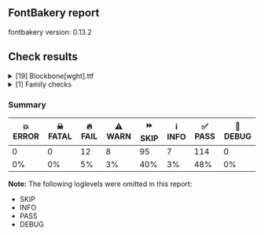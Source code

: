 ## FontBakery report

fontbakery version: 0.13.2







## Check results



<details><summary>[19] Blockbone[wght].ttf</summary>
<div>
<details>
    <summary>🔥 <b>FAIL</b> Validates subfamilyNameID and postScriptNameID for the default instance record <a href="https://fontbakery.readthedocs.io/en/stable/fontbakery/checks/opentype.html#opentype-varfont-valid-default-instance-nameids">opentype/varfont/valid_default_instance_nameids</a></summary>
    <div>







* 🔥 **FAIL** <p>'Regular' instance has the same coordinates as the default instance; its postscript name should be 'Blockbone-Regular', instead of 'BlockBone-Regular'.</p>
 [code: invalid-default-instance-postscript-name]



</div>
</details>

<details>
    <summary>🔥 <b>FAIL</b> Checking OS/2 Metrics match hhea Metrics. <a href="https://fontbakery.readthedocs.io/en/stable/fontbakery/checks/universal.html#os2-metrics-match-hhea">os2_metrics_match_hhea</a></summary>
    <div>







* 🔥 **FAIL** <p>OS/2 sTypoDescender (-200) and hhea descent (300) must be equal.</p>
 [code: descender]



</div>
</details>

<details>
    <summary>🔥 <b>FAIL</b> Font contains glyphs for whitespace characters? <a href="https://fontbakery.readthedocs.io/en/stable/fontbakery/checks/universal.html#whitespace-glyphs">whitespace_glyphs</a></summary>
    <div>







* 🔥 **FAIL** <p>Whitespace glyph missing for codepoint 0x00A0.</p>
 [code: missing-whitespace-glyph-0x00A0]



</div>
</details>

<details>
    <summary>🔥 <b>FAIL</b> Shapes languages in all GF glyphsets. <a href="https://fontbakery.readthedocs.io/en/stable/fontbakery/checks/googlefonts.html#googlefonts-glyphsets-shape-languages">googlefonts/glyphsets/shape_languages</a></summary>
    <div>







* 🔥 **FAIL** <p>No GF glyphset was found to be supported &gt;80%, so language shaping support couldn't get checked.</p>
 [code: no-glyphset-supported]



</div>
</details>

<details>
    <summary>🔥 <b>FAIL</b> Check family name for GF Guide compliance. <a href="https://fontbakery.readthedocs.io/en/stable/fontbakery/checks/googlefonts.html#googlefonts-family-name-compliance">googlefonts/family_name_compliance</a></summary>
    <div>







* 🔥 **FAIL** <p>&quot;BlockBone&quot; is a CamelCased name. To solve this, simply use spaces instead in the font name.</p>
 [code: camelcase]



</div>
</details>

<details>
    <summary>🔥 <b>FAIL</b> Checking file is named canonically. <a href="https://fontbakery.readthedocs.io/en/stable/fontbakery/checks/googlefonts.html#googlefonts-canonical-filename">googlefonts/canonical_filename</a></summary>
    <div>







* 🔥 **FAIL** <p>Expected &quot;BlockBone[wght].ttf. Got Blockbone[wght].ttf.</p>
 [code: bad-filename]



</div>
</details>

<details>
    <summary>🔥 <b>FAIL</b> Check font names are correct <a href="https://fontbakery.readthedocs.io/en/stable/fontbakery/checks/googlefonts.html#googlefonts-font-names">googlefonts/font_names</a></summary>
    <div>







* 🔥 **FAIL** <p>Font names are incorrect:</p>
<table>
<thead>
<tr>
<th align="left">nameID</th>
<th align="left">current</th>
<th align="left">expected</th>
</tr>
</thead>
<tbody>
<tr>
<td align="left">Family Name</td>
<td align="left"><strong>BlockBone Regular</strong></td>
<td align="left"><strong>BlockBone</strong></td>
</tr>
<tr>
<td align="left">Subfamily Name</td>
<td align="left">Regular</td>
<td align="left">Regular</td>
</tr>
<tr>
<td align="left">Full Name</td>
<td align="left">BlockBone Regular</td>
<td align="left">BlockBone Regular</td>
</tr>
<tr>
<td align="left">Postscript Name</td>
<td align="left"><strong>Blockbone-Regular</strong></td>
<td align="left"><strong>BlockBone-Regular</strong></td>
</tr>
<tr>
<td align="left">Typographic Family Name</td>
<td align="left"><strong>BlockBone</strong></td>
<td align="left"><strong>N/A</strong></td>
</tr>
<tr>
<td align="left">Typographic Subfamily Name</td>
<td align="left"><strong>Regular</strong></td>
<td align="left"><strong>N/A</strong></td>
</tr>
</tbody>
</table>
 [code: bad-names]



</div>
</details>

<details>
    <summary>🔥 <b>FAIL</b> Check Google Fonts glyph coverage. <a href="https://fontbakery.readthedocs.io/en/stable/fontbakery/checks/googlefonts.html#googlefonts-glyph-coverage">googlefonts/glyph_coverage</a></summary>
    <div>







* 🔥 **FAIL** <p>Missing required codepoints:</p>
<pre><code>- 0x0021 (EXCLAMATION MARK)


- 0x0022 (QUOTATION MARK)


- 0x0023 (NUMBER SIGN)


- 0x0024 (DOLLAR SIGN)


- 0x0025 (PERCENT SIGN)


- 0x0026 (AMPERSAND)


- 0x0027 (APOSTROPHE)


- 0x0028 (LEFT PARENTHESIS)


- 0x0029 (RIGHT PARENTHESIS)


- 0x002A (ASTERISK)


- 0x002B (PLUS SIGN)


- 0x002C (COMMA)


- 0x002D (HYPHEN-MINUS)


- 0x002E (FULL STOP)


- 0x002F (SOLIDUS)


- 0x0030 (DIGIT ZERO)


- 0x0031 (DIGIT ONE)


- 0x0032 (DIGIT TWO)


- 0x0033 (DIGIT THREE)


- 0x0034 (DIGIT FOUR)


- 0x0035 (DIGIT FIVE)


- 0x0036 (DIGIT SIX)


- 0x0037 (DIGIT SEVEN)


- 0x0038 (DIGIT EIGHT)


- 0x0039 (DIGIT NINE)


- 0x003A (COLON)


- 0x003B (SEMICOLON)


- 0x003C (LESS-THAN SIGN)


- 0x003D (EQUALS SIGN)


- 0x003E (GREATER-THAN SIGN)


- 0x003F (QUESTION MARK)


- 0x0040 (COMMERCIAL AT)


- 0x0050 (LATIN CAPITAL LETTER P)


- 0x0051 (LATIN CAPITAL LETTER Q)


- 0x0052 (LATIN CAPITAL LETTER R)


- 0x0053 (LATIN CAPITAL LETTER S)


- 0x0054 (LATIN CAPITAL LETTER T)


- 0x0055 (LATIN CAPITAL LETTER U)


- 0x0056 (LATIN CAPITAL LETTER V)


- 0x0057 (LATIN CAPITAL LETTER W)


- 0x0058 (LATIN CAPITAL LETTER X)


- 0x0059 (LATIN CAPITAL LETTER Y)


- 0x005A (LATIN CAPITAL LETTER Z)


- 0x005B (LEFT SQUARE BRACKET)


- 0x005C (REVERSE SOLIDUS)


- 0x005D (RIGHT SQUARE BRACKET)


- 0x005E (CIRCUMFLEX ACCENT)


- 0x005F (LOW LINE)


- 0x0060 (GRAVE ACCENT)


- 0x0070 (LATIN SMALL LETTER P)


- 0x0071 (LATIN SMALL LETTER Q)


- 0x0072 (LATIN SMALL LETTER R)


- 0x0073 (LATIN SMALL LETTER S)


- 0x0074 (LATIN SMALL LETTER T)


- 0x0075 (LATIN SMALL LETTER U)


- 0x0076 (LATIN SMALL LETTER V)


- 0x0077 (LATIN SMALL LETTER W)


- 0x0078 (LATIN SMALL LETTER X)


- 0x0079 (LATIN SMALL LETTER Y)


- 0x007A (LATIN SMALL LETTER Z)


- 0x007B (LEFT CURLY BRACKET)


- 0x007C (VERTICAL LINE)


- 0x007D (RIGHT CURLY BRACKET)


- 0x007E (TILDE)


- 0x00A0 (NO-BREAK SPACE)


- 0x00A1 (INVERTED EXCLAMATION MARK)


- 0x00A2 (CENT SIGN)


- 0x00A3 (POUND SIGN)


- 0x00A5 (YEN SIGN)


- 0x00A7 (SECTION SIGN)


- 0x00A8 (DIAERESIS)


- 0x00A9 (COPYRIGHT SIGN)


- 0x00AA (FEMININE ORDINAL INDICATOR)


- 0x00AB (LEFT-POINTING DOUBLE ANGLE QUOTATION MARK)


- 0x00AE (REGISTERED SIGN)


- 0x00AF (MACRON)


- 0x00B0 (DEGREE SIGN)


- 0x00B4 (ACUTE ACCENT)


- 0x00B6 (PILCROW SIGN)


- 0x00B7 (MIDDLE DOT)


- 0x00B8 (CEDILLA)


- 0x00BA (MASCULINE ORDINAL INDICATOR)


- 0x00BB (RIGHT-POINTING DOUBLE ANGLE QUOTATION MARK)


- 0x00BF (INVERTED QUESTION MARK)


- 0x00C0 (LATIN CAPITAL LETTER A WITH GRAVE)


- 0x00C1 (LATIN CAPITAL LETTER A WITH ACUTE)


- 0x00C2 (LATIN CAPITAL LETTER A WITH CIRCUMFLEX)


- 0x00C3 (LATIN CAPITAL LETTER A WITH TILDE)


- 0x00C4 (LATIN CAPITAL LETTER A WITH DIAERESIS)


- 0x00C5 (LATIN CAPITAL LETTER A WITH RING ABOVE)


- 0x00C6 (LATIN CAPITAL LETTER AE)


- 0x00C7 (LATIN CAPITAL LETTER C WITH CEDILLA)


- 0x00C8 (LATIN CAPITAL LETTER E WITH GRAVE)


- 0x00C9 (LATIN CAPITAL LETTER E WITH ACUTE)


- 0x00CA (LATIN CAPITAL LETTER E WITH CIRCUMFLEX)


- 0x00CB (LATIN CAPITAL LETTER E WITH DIAERESIS)


- 0x00CC (LATIN CAPITAL LETTER I WITH GRAVE)


- 0x00CD (LATIN CAPITAL LETTER I WITH ACUTE)


- 0x00CE (LATIN CAPITAL LETTER I WITH CIRCUMFLEX)


- 0x00CF (LATIN CAPITAL LETTER I WITH DIAERESIS)


- 0x00D0 (LATIN CAPITAL LETTER ETH)


- 0x00D1 (LATIN CAPITAL LETTER N WITH TILDE)


- 0x00D2 (LATIN CAPITAL LETTER O WITH GRAVE)


- 0x00D3 (LATIN CAPITAL LETTER O WITH ACUTE)


- 0x00D4 (LATIN CAPITAL LETTER O WITH CIRCUMFLEX)


- 0x00D5 (LATIN CAPITAL LETTER O WITH TILDE)


- 0x00D6 (LATIN CAPITAL LETTER O WITH DIAERESIS)


- 0x00D7 (MULTIPLICATION SIGN)


- 0x00D8 (LATIN CAPITAL LETTER O WITH STROKE)


- 0x00D9 (LATIN CAPITAL LETTER U WITH GRAVE)


- 0x00DA (LATIN CAPITAL LETTER U WITH ACUTE)


- 0x00DB (LATIN CAPITAL LETTER U WITH CIRCUMFLEX)


- 0x00DC (LATIN CAPITAL LETTER U WITH DIAERESIS)


- 0x00DD (LATIN CAPITAL LETTER Y WITH ACUTE)


- 0x00DE (LATIN CAPITAL LETTER THORN)


- 0x00DF (LATIN SMALL LETTER SHARP S)


- 0x00E0 (LATIN SMALL LETTER A WITH GRAVE)


- 0x00E1 (LATIN SMALL LETTER A WITH ACUTE)


- 0x00E2 (LATIN SMALL LETTER A WITH CIRCUMFLEX)


- 0x00E3 (LATIN SMALL LETTER A WITH TILDE)


- 0x00E4 (LATIN SMALL LETTER A WITH DIAERESIS)


- 0x00E5 (LATIN SMALL LETTER A WITH RING ABOVE)


- 0x00E6 (LATIN SMALL LETTER AE)


- 0x00E7 (LATIN SMALL LETTER C WITH CEDILLA)


- 0x00E8 (LATIN SMALL LETTER E WITH GRAVE)


- 0x00E9 (LATIN SMALL LETTER E WITH ACUTE)


- 0x00EA (LATIN SMALL LETTER E WITH CIRCUMFLEX)


- 0x00EB (LATIN SMALL LETTER E WITH DIAERESIS)


- 0x00EC (LATIN SMALL LETTER I WITH GRAVE)


- 0x00ED (LATIN SMALL LETTER I WITH ACUTE)


- 0x00EE (LATIN SMALL LETTER I WITH CIRCUMFLEX)


- 0x00EF (LATIN SMALL LETTER I WITH DIAERESIS)


- 0x00F0 (LATIN SMALL LETTER ETH)


- 0x00F1 (LATIN SMALL LETTER N WITH TILDE)


- 0x00F2 (LATIN SMALL LETTER O WITH GRAVE)


- 0x00F3 (LATIN SMALL LETTER O WITH ACUTE)


- 0x00F4 (LATIN SMALL LETTER O WITH CIRCUMFLEX)


- 0x00F5 (LATIN SMALL LETTER O WITH TILDE)


- 0x00F6 (LATIN SMALL LETTER O WITH DIAERESIS)


- 0x00F7 (DIVISION SIGN)


- 0x00F8 (LATIN SMALL LETTER O WITH STROKE)


- 0x00F9 (LATIN SMALL LETTER U WITH GRAVE)


- 0x00FA (LATIN SMALL LETTER U WITH ACUTE)


- 0x00FB (LATIN SMALL LETTER U WITH CIRCUMFLEX)


- 0x00FC (LATIN SMALL LETTER U WITH DIAERESIS)


- 0x00FD (LATIN SMALL LETTER Y WITH ACUTE)


- 0x00FE (LATIN SMALL LETTER THORN)


- 0x00FF (LATIN SMALL LETTER Y WITH DIAERESIS)


- 0x0100 (LATIN CAPITAL LETTER A WITH MACRON)


- 0x0101 (LATIN SMALL LETTER A WITH MACRON)


- 0x0102 (LATIN CAPITAL LETTER A WITH BREVE)


- 0x0103 (LATIN SMALL LETTER A WITH BREVE)


- 0x0104 (LATIN CAPITAL LETTER A WITH OGONEK)


- 0x0105 (LATIN SMALL LETTER A WITH OGONEK)


- 0x0106 (LATIN CAPITAL LETTER C WITH ACUTE)


- 0x0107 (LATIN SMALL LETTER C WITH ACUTE)


- 0x010A (LATIN CAPITAL LETTER C WITH DOT ABOVE)


- 0x010B (LATIN SMALL LETTER C WITH DOT ABOVE)


- 0x010C (LATIN CAPITAL LETTER C WITH CARON)


- 0x010D (LATIN SMALL LETTER C WITH CARON)


- 0x010E (LATIN CAPITAL LETTER D WITH CARON)


- 0x010F (LATIN SMALL LETTER D WITH CARON)


- 0x0110 (LATIN CAPITAL LETTER D WITH STROKE)


- 0x0111 (LATIN SMALL LETTER D WITH STROKE)


- 0x0112 (LATIN CAPITAL LETTER E WITH MACRON)


- 0x0113 (LATIN SMALL LETTER E WITH MACRON)


- 0x0116 (LATIN CAPITAL LETTER E WITH DOT ABOVE)


- 0x0117 (LATIN SMALL LETTER E WITH DOT ABOVE)


- 0x0118 (LATIN CAPITAL LETTER E WITH OGONEK)


- 0x0119 (LATIN SMALL LETTER E WITH OGONEK)


- 0x011A (LATIN CAPITAL LETTER E WITH CARON)


- 0x011B (LATIN SMALL LETTER E WITH CARON)


- 0x011E (LATIN CAPITAL LETTER G WITH BREVE)


- 0x011F (LATIN SMALL LETTER G WITH BREVE)


- 0x0120 (LATIN CAPITAL LETTER G WITH DOT ABOVE)


- 0x0121 (LATIN SMALL LETTER G WITH DOT ABOVE)


- 0x0122 (LATIN CAPITAL LETTER G WITH CEDILLA)


- 0x0123 (LATIN SMALL LETTER G WITH CEDILLA)


- 0x0126 (LATIN CAPITAL LETTER H WITH STROKE)


- 0x0127 (LATIN SMALL LETTER H WITH STROKE)


- 0x012A (LATIN CAPITAL LETTER I WITH MACRON)


- 0x012B (LATIN SMALL LETTER I WITH MACRON)


- 0x012E (LATIN CAPITAL LETTER I WITH OGONEK)


- 0x012F (LATIN SMALL LETTER I WITH OGONEK)


- 0x0130 (LATIN CAPITAL LETTER I WITH DOT ABOVE)


- 0x0131 (LATIN SMALL LETTER DOTLESS I)


- 0x0136 (LATIN CAPITAL LETTER K WITH CEDILLA)


- 0x0137 (LATIN SMALL LETTER K WITH CEDILLA)


- 0x0139 (LATIN CAPITAL LETTER L WITH ACUTE)


- 0x013A (LATIN SMALL LETTER L WITH ACUTE)


- 0x013B (LATIN CAPITAL LETTER L WITH CEDILLA)


- 0x013C (LATIN SMALL LETTER L WITH CEDILLA)


- 0x013D (LATIN CAPITAL LETTER L WITH CARON)


- 0x013E (LATIN SMALL LETTER L WITH CARON)


- 0x0141 (LATIN CAPITAL LETTER L WITH STROKE)


- 0x0142 (LATIN SMALL LETTER L WITH STROKE)


- 0x0143 (LATIN CAPITAL LETTER N WITH ACUTE)


- 0x0144 (LATIN SMALL LETTER N WITH ACUTE)


- 0x0145 (LATIN CAPITAL LETTER N WITH CEDILLA)


- 0x0146 (LATIN SMALL LETTER N WITH CEDILLA)


- 0x0147 (LATIN CAPITAL LETTER N WITH CARON)


- 0x0148 (LATIN SMALL LETTER N WITH CARON)


- 0x0150 (LATIN CAPITAL LETTER O WITH DOUBLE ACUTE)


- 0x0151 (LATIN SMALL LETTER O WITH DOUBLE ACUTE)


- 0x0152 (LATIN CAPITAL LIGATURE OE)


- 0x0153 (LATIN SMALL LIGATURE OE)


- 0x0154 (LATIN CAPITAL LETTER R WITH ACUTE)


- 0x0155 (LATIN SMALL LETTER R WITH ACUTE)


- 0x0158 (LATIN CAPITAL LETTER R WITH CARON)


- 0x0159 (LATIN SMALL LETTER R WITH CARON)


- 0x015A (LATIN CAPITAL LETTER S WITH ACUTE)


- 0x015B (LATIN SMALL LETTER S WITH ACUTE)


- 0x015E (LATIN CAPITAL LETTER S WITH CEDILLA)


- 0x015F (LATIN SMALL LETTER S WITH CEDILLA)


- 0x0160 (LATIN CAPITAL LETTER S WITH CARON)


- 0x0161 (LATIN SMALL LETTER S WITH CARON)


- 0x0164 (LATIN CAPITAL LETTER T WITH CARON)


- 0x0165 (LATIN SMALL LETTER T WITH CARON)


- 0x016A (LATIN CAPITAL LETTER U WITH MACRON)


- 0x016B (LATIN SMALL LETTER U WITH MACRON)


- 0x016E (LATIN CAPITAL LETTER U WITH RING ABOVE)


- 0x016F (LATIN SMALL LETTER U WITH RING ABOVE)


- 0x0170 (LATIN CAPITAL LETTER U WITH DOUBLE ACUTE)


- 0x0171 (LATIN SMALL LETTER U WITH DOUBLE ACUTE)


- 0x0172 (LATIN CAPITAL LETTER U WITH OGONEK)


- 0x0173 (LATIN SMALL LETTER U WITH OGONEK)


- 0x0174 (LATIN CAPITAL LETTER W WITH CIRCUMFLEX)


- 0x0175 (LATIN SMALL LETTER W WITH CIRCUMFLEX)


- 0x0176 (LATIN CAPITAL LETTER Y WITH CIRCUMFLEX)


- 0x0177 (LATIN SMALL LETTER Y WITH CIRCUMFLEX)


- 0x0178 (LATIN CAPITAL LETTER Y WITH DIAERESIS)


- 0x0179 (LATIN CAPITAL LETTER Z WITH ACUTE)


- 0x017A (LATIN SMALL LETTER Z WITH ACUTE)


- 0x017B (LATIN CAPITAL LETTER Z WITH DOT ABOVE)


- 0x017C (LATIN SMALL LETTER Z WITH DOT ABOVE)


- 0x017D (LATIN CAPITAL LETTER Z WITH CARON)


- 0x017E (LATIN SMALL LETTER Z WITH CARON)


- 0x0218 (LATIN CAPITAL LETTER S WITH COMMA BELOW)


- 0x0219 (LATIN SMALL LETTER S WITH COMMA BELOW)


- 0x021A (LATIN CAPITAL LETTER T WITH COMMA BELOW)


- 0x021B (LATIN SMALL LETTER T WITH COMMA BELOW)


- 0x0237 (LATIN SMALL LETTER DOTLESS J)


- 0x02C6 (MODIFIER LETTER CIRCUMFLEX ACCENT)


- 0x02C7 (CARON)


- 0x02D8 (BREVE)


- 0x02D9 (DOT ABOVE)


- 0x02DA (RING ABOVE)


- 0x02DB (OGONEK)


- 0x02DC (SMALL TILDE)


- 0x02DD (DOUBLE ACUTE ACCENT)


- 0x0300 (COMBINING GRAVE ACCENT)


- 0x0301 (COMBINING ACUTE ACCENT)


- 0x0302 (COMBINING CIRCUMFLEX ACCENT)


- 0x0303 (COMBINING TILDE)


- 0x0304 (COMBINING MACRON)


- 0x0306 (COMBINING BREVE)


- 0x0307 (COMBINING DOT ABOVE)


- 0x0308 (COMBINING DIAERESIS)


- 0x030A (COMBINING RING ABOVE)


- 0x030B (COMBINING DOUBLE ACUTE ACCENT)


- 0x030C (COMBINING CARON)


- 0x0326 (COMBINING COMMA BELOW)


- 0x0327 (COMBINING CEDILLA)


- 0x0328 (COMBINING OGONEK)


- 0x1E80 (LATIN CAPITAL LETTER W WITH GRAVE)


- 0x1E81 (LATIN SMALL LETTER W WITH GRAVE)


- 0x1E82 (LATIN CAPITAL LETTER W WITH ACUTE)


- 0x1E83 (LATIN SMALL LETTER W WITH ACUTE)


- 0x1E84 (LATIN CAPITAL LETTER W WITH DIAERESIS)


- 0x1E85 (LATIN SMALL LETTER W WITH DIAERESIS)


- 0x1E9E (LATIN CAPITAL LETTER SHARP S)


- 0x1EF2 (LATIN CAPITAL LETTER Y WITH GRAVE)


- 0x1EF3 (LATIN SMALL LETTER Y WITH GRAVE)


- 0x2013 (EN DASH)


- 0x2014 (EM DASH)


- 0x2018 (LEFT SINGLE QUOTATION MARK)


- 0x2019 (RIGHT SINGLE QUOTATION MARK)


- 0x201A (SINGLE LOW-9 QUOTATION MARK)


- 0x201C (LEFT DOUBLE QUOTATION MARK)


- 0x201D (RIGHT DOUBLE QUOTATION MARK)


- 0x201E (DOUBLE LOW-9 QUOTATION MARK)


- 0x2022 (BULLET)


- 0x2026 (HORIZONTAL ELLIPSIS)


- 0x2039 (SINGLE LEFT-POINTING ANGLE QUOTATION MARK)


- 0x203A (SINGLE RIGHT-POINTING ANGLE QUOTATION MARK)


- 0x20AC (EURO SIGN)


- 0x2122 (TRADE MARK SIGN)


- 0x2212 (MINUS SIGN)
</code></pre>
 [code: missing-codepoints]



</div>
</details>

<details>
    <summary>🔥 <b>FAIL</b> Version format is correct in 'name' table? <a href="https://fontbakery.readthedocs.io/en/stable/fontbakery/checks/googlefonts.html#googlefonts-name-version-format">googlefonts/name/version_format</a></summary>
    <div>







* 🔥 **FAIL** <p>The NameID.VERSION_STRING (nameID=5) value must follow the pattern &quot;Version X.Y&quot; with X.Y greater than or equal to 1.000. The &quot;Version &quot; prefix is a recommendation given by the OpenType spec. Current version string is: &quot;Version 0.001&quot;</p>
 [code: bad-version-strings]



</div>
</details>

<details>
    <summary>🔥 <b>FAIL</b> Ensure font can render its own name. <a href="https://fontbakery.readthedocs.io/en/stable/fontbakery/checks/googlefonts.html#googlefonts-render-own-name">googlefonts/render_own_name</a></summary>
    <div>







* 🔥 **FAIL** <p>.notdef glyphs were found when attempting to render BlockBone Regular</p>
 [code: render-own-name]



</div>
</details>

<details>
    <summary>🔥 <b>FAIL</b> Check font follows the Google Fonts vertical metric schema <a href="https://fontbakery.readthedocs.io/en/stable/fontbakery/checks/googlefonts.html#googlefonts-vertical-metrics">googlefonts/vertical_metrics</a></summary>
    <div>







* 🔥 **FAIL** <p>The hhea descender must be negative or zero. This font has a strictly positive value.</p>
 [code: hhea-descent]



</div>
</details>

<details>
    <summary>⚠️ <b>WARN</b> Does GPOS table have kerning information? This check skips monospaced fonts as defined by post.isFixedPitch value <a href="https://fontbakery.readthedocs.io/en/stable/fontbakery/checks/universal.html#gpos-kerning-info">gpos_kerning_info</a></summary>
    <div>







* ⚠️ **WARN** <p>GPOS table lacks kerning information.</p>
 [code: lacks-kern-info]



</div>
</details>

<details>
    <summary>⚠️ <b>WARN</b> Detect any interpolation issues in the font. <a href="https://fontbakery.readthedocs.io/en/stable/fontbakery/checks/universal.html#interpolation-issues">interpolation_issues</a></summary>
    <div>







* ⚠️ **WARN** <p>Interpolation issues were found in the font:</p>
<pre><code>- Contour 2 start point differs in glyph 'B' between location wght=400 and location wght=900

- Contour 1 in glyph 'O': becomes underweight between wght=400 and wght=900.

- Contour 0 in glyph 'a': becomes underweight between wght=400 and wght=900.

- Contour 0 in glyph 'd': becomes underweight between wght=400 and wght=900.
</code></pre>
 [code: interpolation-issues]



</div>
</details>

<details>
    <summary>⚠️ <b>WARN</b> Ensure variable fonts include an avar table. <a href="https://fontbakery.readthedocs.io/en/stable/fontbakery/checks/universal.html#mandatory-avar-table">mandatory_avar_table</a></summary>
    <div>







* ⚠️ **WARN** <p>This variable font does not have an avar table. Most variable fonts should include an avar table to correctly define axes progression rates.</p>
 [code: missing-avar]



</div>
</details>

<details>
    <summary>⚠️ <b>WARN</b> Validate size, and resolution of article images, and ensure article page has minimum length and includes visual assets. <a href="https://fontbakery.readthedocs.io/en/stable/fontbakery/checks/googlefonts.html#googlefonts-article-images">googlefonts/article/images</a></summary>
    <div>







* ⚠️ **WARN** <p>Family metadata at fonts/variable does not have an article.</p>
 [code: lacks-article]



</div>
</details>

<details>
    <summary>⚠️ <b>WARN</b> Check for codepoints not covered by METADATA subsets. <a href="https://fontbakery.readthedocs.io/en/stable/fontbakery/checks/googlefonts.html#googlefonts-metadata-unreachable-subsetting">googlefonts/metadata/unreachable_subsetting</a></summary>
    <div>







* ⚠️ **WARN** <p>The following codepoints supported by the font are not covered by
any subsets defined in the font's metadata file, and will never
be served. You can solve this by either manually adding additional
subset declarations to METADATA.pb, or by editing the glyphset
definitions.</p>
<ul>
<li>U+0020 SPACE: try adding one of: wancho, sunuwar, myanmar, kharoshthi, mahajani, shavian, tagbanwa, buginese, gothic, linear-b, gunjala-gondi, medefaidrin, nag-mundari, linear-a, chakma, japanese, kirat-rai, music, meroitic, meetei-mayek, soyombo, znamenny, old-south-arabian, korean, arabic, thai, ugaritic, takri, gurmukhi, new-tai-lue, yezidi, ethiopic, cyrillic, braille, duployan, limbu, hanifi-rohingya, ogham, old-north-arabian, egyptian-hieroglyphs, malayalam, signwriting, cypriot, sharada, tibetan, symbols, pahawh-hmong, mandaic, brahmi, cherokee, chinese-simplified, elymaic, thaana, todhri, tangut, latin, greek, sundanese, grantha, kannada, vai, tirhuta, nushu, saurashtra, toto, adlam, psalter-pahlavi, bamum, dogra, elbasan, anatolian-hieroglyphs, greek-ext, hatran, ol-onal, old-permic, oriya, telugu, tulu-tigalari, warang-citi, latin-ext, old-italic, tagalog, meroitic-cursive, canadian-aboriginal, kaithi, vithkuqi, tai-tham, bhaiksuki, coptic, kana-extended, batak, lycian, cuneiform, old-turkic, indic-siyaq-numbers, kayah-li, osage, mongolian, balinese, bengali, masaram-gondi, nabataean, cyrillic-ext, phoenician, pau-cin-hau, tangsa, cham, buhid, ottoman-siyaq-numbers, gurung-khema, chorasmian, kawi, math, mayan-numerals, tifinagh, khojki, sogdian, tai-le, georgian, lao, chinese-hongkong, syriac, old-uyghur, inscriptional-parthian, nandinagari, hanunoo, garay, carian, syloti-nagri, tai-viet, armenian, khitan-small-script, imperial-aramaic, javanese, samaritan, hebrew, phags-pa, lydian, sinhala, marchen, avestan, deseret, yi, palmyrene, glagolitic, gujarati, inscriptional-pahlavi, cypro-minoan, khudawadi, makasar, tamil-supplement, newa, zanabazar-square, siddham, caucasian-albanian, nko, old-sogdian, manichaean, modi, bassa-vah, meroitic-hieroglyphs, miao, sora-sompeng, vietnamese, multani, old-persian, mende-kikakui, symbols2, old-hungarian, rejang, lepcha, lisu, dives-akuru, tamil, ahom, devanagari, mro, nyiakeng-puachue-hmong, runic, ol-chiki, osmanya, chinese-traditional</li>
<li>U+0041 LATIN CAPITAL LETTER A: try adding one of: latin, nushu, math, symbols</li>
<li>U+0042 LATIN CAPITAL LETTER B: try adding one of: latin, nushu, math, symbols</li>
<li>U+0043 LATIN CAPITAL LETTER C: try adding one of: latin, nushu, math, symbols</li>
<li>U+0044 LATIN CAPITAL LETTER D: try adding one of: latin, nushu, math, symbols</li>
<li>U+0045 LATIN CAPITAL LETTER E: try adding one of: latin, nushu, math, symbols</li>
<li>U+0046 LATIN CAPITAL LETTER F: try adding one of: latin, nushu, math, symbols</li>
<li>U+0047 LATIN CAPITAL LETTER G: try adding one of: latin, nushu, math, symbols</li>
<li>U+0048 LATIN CAPITAL LETTER H: try adding one of: latin, nushu, math, symbols</li>
<li>U+0049 LATIN CAPITAL LETTER I: try adding one of: latin, nushu, math, symbols</li>
<li>U+004A LATIN CAPITAL LETTER J: try adding one of: latin, nushu, math, symbols</li>
<li>U+004B LATIN CAPITAL LETTER K: try adding one of: latin, nushu, math, symbols</li>
<li>U+004C LATIN CAPITAL LETTER L: try adding one of: latin, nushu, math, symbols</li>
<li>U+004D LATIN CAPITAL LETTER M: try adding one of: latin, nushu, math, symbols</li>
<li>U+004E LATIN CAPITAL LETTER N: try adding one of: latin, nushu, math, symbols</li>
<li>U+004F LATIN CAPITAL LETTER O: try adding one of: latin, nushu, math, symbols</li>
<li>U+0061 LATIN SMALL LETTER A: try adding one of: latin, nushu, math, symbols</li>
<li>U+0062 LATIN SMALL LETTER B: try adding one of: latin, nushu, math, symbols</li>
<li>U+0063 LATIN SMALL LETTER C: try adding one of: latin, nushu, math, symbols</li>
<li>U+0064 LATIN SMALL LETTER D: try adding one of: latin, nushu, math, symbols</li>
<li>U+0065 LATIN SMALL LETTER E: try adding one of: latin, nushu, math, symbols</li>
<li>U+0066 LATIN SMALL LETTER F: try adding one of: latin, nushu, math, symbols</li>
<li>U+0067 LATIN SMALL LETTER G: try adding one of: latin, nushu, math, symbols</li>
<li>U+0068 LATIN SMALL LETTER H: try adding one of: latin, nushu, math, symbols</li>
<li>U+0069 LATIN SMALL LETTER I: try adding one of: latin, nushu, math, symbols</li>
<li>U+006A LATIN SMALL LETTER J: try adding one of: latin, nushu, math, symbols</li>
<li>U+006B LATIN SMALL LETTER K: try adding one of: latin, nushu, math, symbols</li>
<li>U+006C LATIN SMALL LETTER L: try adding one of: latin, nushu, math, symbols</li>
<li>U+006D LATIN SMALL LETTER M: try adding one of: latin, nushu, math, symbols</li>
<li>U+006E LATIN SMALL LETTER N: try adding one of: latin, nushu, math, symbols</li>
<li>U+006F LATIN SMALL LETTER O: try adding one of: latin, nushu, math, symbols</li>
</ul>
<p>Or you can add the above codepoints to one of the subsets supported by the font:</p>
 [code: unreachable-subsetting]



</div>
</details>

<details>
    <summary>⚠️ <b>WARN</b> Are there any misaligned on-curve points? <a href="https://fontbakery.readthedocs.io/en/stable/fontbakery/checks/universal.html#outline-alignment-miss">outline_alignment_miss</a></summary>
    <div>







* ⚠️ **WARN** <p>The following glyphs have on-curve points which have potentially incorrect y coordinates:</p>
<pre><code>* A (U+0041): X=6.0,Y=2.0 (should be at baseline 0?)

* A (U+0041): X=459.0,Y=-2.0 (should be at baseline 0?)

* B (U+0042): X=148.0,Y=702.0 (should be at cap-height 700?)

* B (U+0042): X=457.0,Y=-1.0 (should be at baseline 0?)

* B (U+0042): X=501.0,Y=1.0 (should be at baseline 0?)

* C (U+0043): X=741.0,Y=2.0 (should be at baseline 0?)

* D (U+0044): X=258.0,Y=2.0 (should be at baseline 0?)

* D (U+0044): X=41.0,Y=2.0 (should be at baseline 0?)

* E (U+0045): X=384.0,Y=1.0 (should be at baseline 0?)

* F (U+0046): X=542.0,Y=702.0 (should be at cap-height 700?)

* F (U+0046): X=260.0,Y=698.0 (should be at cap-height 700?)

* F (U+0046): X=400.0,Y=1.0 (should be at baseline 0?)

* F (U+0046): X=282.0,Y=-1.0 (should be at baseline 0?)

* G (U+0047): X=572.0,Y=701.0 (should be at cap-height 700?)

* H (U+0048): X=783.0,Y=702.0 (should be at cap-height 700?)

* H (U+0048): X=555.0,Y=-1.0 (should be at baseline 0?)

* H (U+0048): X=45.0,Y=-1.0 (should be at baseline 0?)

* I (U+0049): X=276.0,Y=699.0 (should be at cap-height 700?)

* I (U+0049): X=139.0,Y=698.0 (should be at cap-height 700?)

* J (U+004A): X=-101.0,Y=-198.0 (should be at descender -200?)

* J (U+004A): X=95.0,Y=-201.0 (should be at descender -200?)

* K (U+004B): X=272.0,Y=699.0 (should be at cap-height 700?)

* K (U+004B): X=624.0,Y=702.0 (should be at cap-height 700?)

* K (U+004B): X=796.0,Y=1.0 (should be at baseline 0?)

* K (U+004B): X=486.0,Y=1.0 (should be at baseline 0?)

* K (U+004B): X=143.0,Y=699.0 (should be at cap-height 700?)

* L (U+004C): X=142.0,Y=702.0 (should be at cap-height 700?)

* L (U+004C): X=270.0,Y=698.0 (should be at cap-height 700?)

* M (U+004D): X=950.0,Y=699.0 (should be at cap-height 700?)

* M (U+004D): X=1042.0,Y=1.0 (should be at baseline 0?)

* M (U+004D): X=719.0,Y=-1.0 (should be at baseline 0?)

* N (U+004E): X=681.0,Y=699.0 (should be at cap-height 700?)

* N (U+004E): X=768.0,Y=699.0 (should be at cap-height 700?)

* N (U+004E): X=45.0,Y=1.0 (should be at baseline 0?)

* O (U+004F): X=595.0,Y=699.0 (should be at cap-height 700?)

* a (U+0061): X=396.0,Y=-2.0 (should be at baseline 0?)

* c (U+0063): X=219.0,Y=-1.0 (should be at baseline 0?)

* c (U+0063): X=175.0,Y=502.0 (should be at x-height 500?)

* e (U+0065): X=389.0,Y=-2.0 (should be at baseline 0?)

* f (U+0066): X=390.0,Y=498.0 (should be at x-height 500?)

* f (U+0066): X=332.0,Y=-1.0 (should be at baseline 0?)

* f (U+0066): X=243.0,Y=-1.0 (should be at baseline 0?)

* f (U+0066): X=187.0,Y=1.0 (should be at baseline 0?)

* g (U+0067): X=251.0,Y=2.0 (should be at baseline 0?)

* g (U+0067): X=294.0,Y=502.0 (should be at x-height 500?)

* h (U+0068): X=206.0,Y=502.0 (should be at x-height 500?)

* h (U+0068): X=269.0,Y=501.0 (should be at x-height 500?)

* h (U+0068): X=289.0,Y=-1.0 (should be at baseline 0?)

* h (U+0068): X=198.0,Y=1.0 (should be at baseline 0?)

* h (U+0068): X=23.0,Y=1.0 (should be at baseline 0?)

* i (U+0069): X=128.0,Y=702.0 (should be at cap-height 700?)

* i (U+0069): X=30.0,Y=502.0 (should be at x-height 500?)

* i (U+0069): X=32.0,Y=-1.0 (should be at baseline 0?)

* i (U+0069): X=164.0,Y=-1.0 (should be at baseline 0?)

* i (U+0069): X=271.0,Y=1.0 (should be at baseline 0?)

* i (U+0069): X=228.0,Y=499.0 (should be at x-height 500?)

* i (U+0069): X=30.0,Y=502.0 (should be at x-height 500?)

* j (U+006A): X=128.0,Y=702.0 (should be at cap-height 700?)

* j (U+006A): X=17.0,Y=502.0 (should be at x-height 500?)

* k (U+006B): X=613.0,Y=-1.0 (should be at baseline 0?)

* k (U+006B): X=462.0,Y=-1.0 (should be at baseline 0?)

* k (U+006B): X=301.0,Y=1.0 (should be at baseline 0?)

* k (U+006B): X=14.0,Y=1.0 (should be at baseline 0?)

* l (U+006C): X=209.0,Y=498.0 (should be at x-height 500?)

* m (U+006D): X=917.0,Y=502.0 (should be at x-height 500?)

* m (U+006D): X=413.0,Y=1.0 (should be at baseline 0?)

* m (U+006D): X=32.0,Y=2.0 (should be at baseline 0?)

* m (U+006D): X=34.0,Y=501.0 (should be at x-height 500?)

* o (U+006F): X=476.0,Y=498.0 (should be at x-height 500?)
</code></pre>
 [code: found-misalignments]



</div>
</details>

<details>
    <summary>⚠️ <b>WARN</b> Check the direction of the outermost contour in each glyph <a href="https://fontbakery.readthedocs.io/en/stable/fontbakery/checks/universal.html#outline-direction">outline_direction</a></summary>
    <div>







* ⚠️ **WARN** <p>The following glyphs have a counter-clockwise outer contour:</p>
<pre><code>* A (U+0041) has a counter-clockwise outer contour

* B (U+0042) has a counter-clockwise outer contour

* b (U+0062) has a counter-clockwise outer contour

* d (U+0064) has a counter-clockwise outer contour

* i (U+0069) has a counter-clockwise outer contour
</code></pre>
 [code: ccw-outer-contour]



</div>
</details>

<details>
    <summary>⚠️ <b>WARN</b> Ensure fonts have ScriptLangTags declared on the 'meta' table. <a href="https://fontbakery.readthedocs.io/en/stable/fontbakery/checks/googlefonts.html#googlefonts-meta-script-lang-tags">googlefonts/meta/script_lang_tags</a></summary>
    <div>







* ⚠️ **WARN** <p>This font file does not have a 'meta' table.</p>
 [code: lacks-meta-table]



</div>
</details>
</div>
</details>

<details><summary>[1] Family checks</summary>
<div>
<details>
    <summary>🔥 <b>FAIL</b> OS/2.fsSelection bit 7 (USE_TYPO_METRICS) is set in all fonts. <a href="https://fontbakery.readthedocs.io/en/stable/fontbakery/checks/googlefonts.html#googlefonts-use-typo-metrics">googlefonts/use_typo_metrics</a></summary>
    <div>







* 🔥 **FAIL** <p>OS/2.fsSelection bit 7 (USE_TYPO_METRICS) wasNOT set in the following fonts: ['fonts/variable/Blockbone[wght].ttf'].</p>
 [code: missing-os2-fsselection-bit7]



</div>
</details>
</div>
</details>




### Summary

| 💥 ERROR | ☠ FATAL | 🔥 FAIL | ⚠️ WARN | ⏩ SKIP | ℹ️ INFO | ✅ PASS | 🔎 DEBUG | 
| ---|---|---|---|---|---|---|---|
| 0 | 0 | 12 | 8 | 95 | 7 | 114 | 0 | 
| 0% | 0% | 5% | 3% | 40% | 3% | 48% | 0% | 



**Note:** The following loglevels were omitted in this report:


* SKIP
* INFO
* PASS
* DEBUG
